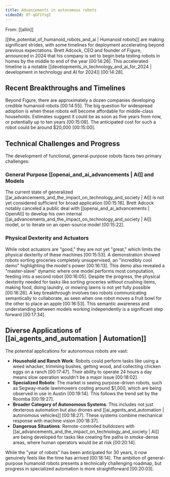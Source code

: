 ```yaml
---
title: Advancements in autonomous robots
videoId: Of-qGF1YsgI
---
```


From: [[allin]] <br/> 

[[the_potential_of_humanoid_robots_and_ai | Humanoid robots]] are making significant strides, with some timelines for deployment accelerating beyond previous expectations. Brett Adcock, CEO and founder of Figure, announced in 2024 that his company is set to begin beta testing robots in homes by the middle to end of the year <a class="yt-timestamp" data-t="00:14:26">[00:14:26]</a>. This accelerated timeline is a notable [[developments_in_technology_and_ai_for_2024 | development in technology and AI for 2024]] <a class="yt-timestamp" data-t="00:14:28">[00:14:28]</a>.

## Recent Breakthroughs and Timelines

Beyond Figure, there are approximately a dozen companies developing credible humanoid robots <a class="yt-timestamp" data-t="00:14:55">[00:14:55]</a>. The big question for widespread adoption is when these robots will become affordable for middle-class households. Estimates suggest it could be as soon as five years from now, or potentially up to ten years <a class="yt-timestamp" data-t="00:15:08">[00:15:08]</a>. The anticipated cost for such a robot could be around $20,000 <a class="yt-timestamp" data-t="00:15:00">[00:15:00]</a>.

## Technical Challenges and Progress

The development of functional, general-purpose robots faces two primary challenges:

### General Purpose [[openai_and_ai_advancements | AI]] and Models
The current state of generalized [[ai_advancements_and_the_impact_on_technology_and_society | AI]] is not yet considered sufficient for broad application <a class="yt-timestamp" data-t="00:15:16">[00:15:16]</a>. Brett Adcock notably canceled a public deal with [[openai_and_ai_advancements | OpenAI]] to develop his own internal [[ai_advancements_and_the_impact_on_technology_and_society | AI]] model, or to iterate on an open-source model <a class="yt-timestamp" data-t="00:15:22">[00:15:22]</a>.

### Physical Dexterity and Actuators
While robot actuators are "good," they are not yet "great," which limits the physical dexterity of these machines <a class="yt-timestamp" data-t="00:15:53">[00:15:53]</a>. A demonstration showed robots sorting groceries completely unsupervised, an "incredibly cool demo" highlighting the model's power <a class="yt-timestamp" data-t="00:16:13">[00:16:13]</a>. This demo also revealed a "master-slave" dynamic where one model performs most computation, feeding into a second robot <a class="yt-timestamp" data-t="00:16:05">[00:16:05]</a>. Despite the progress, the physical dexterity needed for tasks like sorting groceries without crushing items, making food, doing laundry, or mowing lawns is not yet fully possible <a class="yt-timestamp" data-t="00:16:26">[00:16:26]</a>. A key breakthrough involves two robots communicating semantically to collaborate, as seen when one robot moves a fruit bowl for the other to place an apple <a class="yt-timestamp" data-t="00:16:53">[00:16:53]</a>. This semantic awareness and understanding between models working independently is a significant step forward <a class="yt-timestamp" data-t="00:17:34">[00:17:34]</a>.

## Diverse Applications of [[ai_agents_and_automation | Automation]]

The potential applications for autonomous robots are vast:

*   **Household and Ranch Work**: Robots could perform tasks like using a weed whacker, trimming bushes, getting wood, and collecting chicken eggs on a ranch <a class="yt-timestamp" data-t="00:17:47">[00:17:47]</a>. Their ability to operate 24 hours a day means slow operation wouldn't be a major issue <a class="yt-timestamp" data-t="00:18:02">[00:18:02]</a>.
*   **Specialized Robots**: The market is seeing purpose-driven robots, such as Segway-made lawnmowers costing around $1,000, which are being observed in use in Austin <a class="yt-timestamp" data-t="00:19:14">[00:19:14]</a>. This follows the trend set by the Roomba <a class="yt-timestamp" data-t="00:19:27">[00:19:27]</a>.
*   **Broader Category of Autonomous Systems**: This includes not just dexterous automation but also drones and [[ai_agents_and_automation | autonomous vehicles]] <a class="yt-timestamp" data-t="00:18:27">[00:18:27]</a>. These systems combine mechanical response with machine vision <a class="yt-timestamp" data-t="00:18:37">[00:18:37]</a>.
*   **Dangerous Situations**: Remote-controlled bulldozers with [[ai_advancements_and_the_impact_on_technology_and_society | AI]] are being developed for tasks like creating fire paths in smoke-dense areas, where human operators would be at risk <a class="yt-timestamp" data-t="00:20:14">[00:20:14]</a>.

While the "year of robots" has been anticipated for 30 years, it now genuinely feels like the time has arrived <a class="yt-timestamp" data-t="00:18:14">[00:18:14]</a>. The ambition of general-purpose humanoid robots presents a technically challenging roadmap, but progress in specialized automation is more straightforward <a class="yt-timestamp" data-t="00:20:03">[00:20:03]</a>.